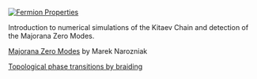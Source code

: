 [![Fermion Properties](https://travis-ci.com/marekyggdrasil/majorana.svg?branch=main)](https://travis-ci.com/github/marekyggdrasil/majorana)

Introduction to numerical simulations of the Kitaev Chain and detection of the Majorana Zero Modes.

[Majorana Zero Modes](https://mareknarozniak.com/2021/04/09/mzms/) by Marek Narozniak

[Topological phase transitions by braiding](https://mareknarozniak.com/2021/05/09/braiding/)
